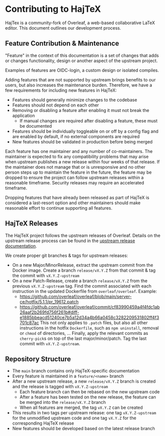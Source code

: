 # Contributing to HajTeX

HajTex is a community-fork of Overleaf, a web-based collaborative LaTeX editor.
This document outlines our development process.

## Feature Contribution & Maintenance

"Feature" in the context of this documentation is a set of changes that adds or changes functionality,
design or another aspect of the upstream project.

Examples of features are OIDC-login, a custom design or isolated compiles.

Adding features that are not supported by upstream brings benefits to our users, but also increases
the maintenance burden.
Therefore, we have a few requirements for including new features in HajTeX:

- Features should generally minimize changes to the codebase
- Features should not depend on each other
- Removing or disabling a feature after enabling it must not break the application
  - If manual changes are required after disabling a feature, these must be documented
- Features should be individually toggleable on or off by a config flag and are enabled by default, if no external components are required
- New features should be validated in production before being merged

Each feature has one maintainer and any number of co-maintainers.
The maintainer is expected to fix any compatibility problems that may arise when
upstream publishes a new release within four weeks of that release.
If the maintainer does not manage that or is unresponsive and
no other person steps up to maintain the feature in the future,
the feature may be dropped to ensure the project can follow upstream releases within a reasonable timeframe.
Security releases may require an accelerated timeframe.

Dropping features that have already been released as part of HajTeX is considered a last-resort option
and other maintainers should make reasonable effort to continue supporting all features.

## HajTeX Releases

The HajTeX project follows the upstream releases of Overleaf. Details on the
upstream release process can be found in the [upstream release documentation](docs/upstream_releases.md).

We create proper git branches & tags for upstream releases:

- On a new Major/MinorRelease, extract the upstream commit from the Docker image.
  Create a branch `release/vX.Y.Z` from that commit & tag the commit with `vX.Y.Z-upstream`
- On a new Patch-Release, create a branch `release/vX.Y.Z` from the previous `vX.Y.Z-upstream` tag.
  Find the commit associated with each instruction in the updated Dockerfile from `overleaf/overleaf`.
  Example:
    - https://github.com/overleaf/overleaf/blob/main/server-ce/hotfix/5.1.1/pr_19612.patch
    - https://github.com/overleaf/overleaf/commit/cf83990459a4f4fdc1ab26aaf2b269fd756f261b#diff-e1885bbeacd51240ce7b5a12d34a4b66a0458c3282209531802ff4f3701c87ac
  This not only applies to `.patch` files, but also all other instructions in the hotfix `Dockerfile`, such as `npm uninstall`, removal or `chmod` of directories, ...
  Finally, apply the relevant commits as `cherry-pick`s on top of the last major/minor/patch.
  Tag the last commit with `vX.Y.Z-upstream`.

## Repository Structure

- The `main` branch contains only HajTeX-specific documentation
- Every feature is maintained in a `feature/<name>` branch
- After a new upstream release, a new `release/vX.Y.Z` branch is created and the release is
  tagged with `vX.Y.Z-upstream`
  - Each feature branch can then be rebased on the new upstream code
  - After a feature has been tested on the new release, the feature can be merged into the
    `release/vX.Y.Z` branch
  - When all features are merged, the tag `vX.Y.Z` can be created
- This results in two tags per upstream release: one tag `vX.Y.Z-upstream` for the unmodified
  upstream code and one tag `vX.Y.Z` for the corresponding HajTeX release
- New features should be developed based on the latest release branch
